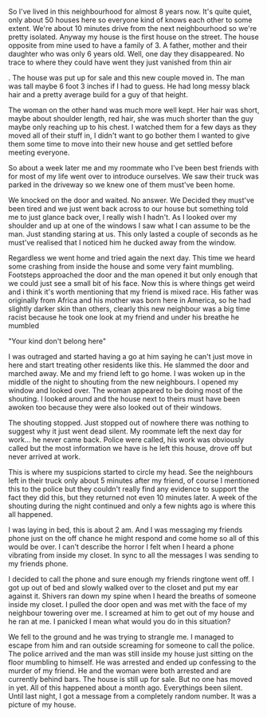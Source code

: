 So I've lived in this neighbourhood for almost 8 years now. It's quite quiet, only about 50 houses here so everyone kind of knows each other to some extent. We're about 10 minutes drive from the next neighbourhood so we're pretty isolated. Anyway my house is the first house on the street. The house opposite from mine used to have a family of 3. A father, mother and their daughter who was only 6 years old. Well, one day they disappeared. No trace to where they could have went they just vanished from thin air

. The house was put up for sale and this new couple moved in. The man was tall maybe 6 foot 3 inches if I had to guess. He had long messy black hair and a pretty average build for a guy of that height.

 The woman on the other hand was much more well kept. Her hair was short, maybe about shoulder length, red hair, she was much shorter than the guy maybe only reaching up to his chest. I watched them for a few days as they moved all of their stuff in, I didn't want to go bother them I wanted to give them some time to move into their new house and get settled before meeting everyone.

 So about a week later me and my roommate who I've been best friends with for most of my life went over to introduce ourselves. We saw their truck was parked in the driveway so we knew one of them must've been home.

 We knocked on the door and waited. No answer. We Decided they must've been tired and we just went back across to our house but something told me to just glance back over, I really wish I hadn't. As I looked over my shoulder and up at one of the windows I saw what I can assume to be the man. Just standing staring at us. This only lasted a couple of seconds as he must've realised that I noticed him he ducked away from the window.

 Regardless we went home and tried again the next day. This time we heard some crashing from inside the house and some very faint mumbling. Footsteps approached the door and the man opened it but only enough that we could just see a small bit of his face. Now this is where things get weird and i think it's worth mentioning that my friend is mixed race. His father was originally from Africa and his mother was born here in America, so he had slightly darker skin than others, clearly this new neighbour was a big time racist because he took one look at my friend and under his breathe he mumbled 

"Your kind don't belong here" 

I was outraged and started having a go at him saying he can't just move in here and start treating other residents like this. He slammed the door and marched away. Me and my friend left to go home. I was woken up in the middle of the night to shouting from the new neighbours. I opened my window and looked over. The woman appeared to be doing most of the shouting. I looked around and the house next to theirs must have been awoken too because they were also looked out of their windows. 

The shouting stopped. Just stopped out of nowhere there was nothing to suggest why it just went dead silent. My roommate left the next day for work... he never came back. Police were called, his work was obviously called but the most information we have is he left this house, drove off but never arrived at work.

 This is where my suspicions started to circle my head. See the neighbours left in their truck only about 5 minutes after my friend, of course I mentioned this to the police but they couldn't really find any evidence to support the fact they did this, but they returned not even 10 minutes later. A week of the shouting during the night continued and only a few nights ago is where this all happened.

 I was laying in bed, this is about 2 am. And I was messaging my friends phone just on the off chance he might respond and come home so all of this would be over. I can't describe the horror I felt when I heard a phone vibrating from inside my closet. In sync to all the messages I was sending to my friends phone.

 I decided to call the phone and sure enough my friends ringtone went off. I got up out of bed and slowly walked over to the closet and put my ear against it. Shivers ran down my spine when I heard the breaths of someone inside my closet. I pulled the door open and was met with the face of my neighbour towering over me. I screamed at him to get out of my house and he ran at me. I panicked I mean what would you do in this situation?

We fell to the ground and he was trying to strangle me. I managed to escape from him and ran outside screaming for someone to call the police. The police arrived and the man was still inside my house just sitting on the floor mumbling to himself. He was arrested and ended up confessing to the murder of my friend. He and the woman were both arrested and are currently behind bars. The house is still up for sale. But no one has moved in yet. All of this happened about a month ago. Everythings been silent. Until last night, I got a message from a completely random number. It was a picture of my house.